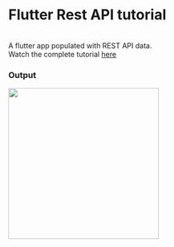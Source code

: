 # Flutter Rest API tutorial
<br>
A flutter app populated with REST API data. 
<br>
Watch the complete tutorial <a href="https://youtu.be/o-y1mDgvrAM" target="_blank">here</a>

### Output

<img src = "screenshot/demo 1.gif" width = "300px" height="auto">
